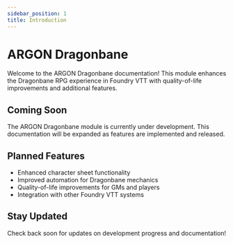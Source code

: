 ```yaml
---
sidebar_position: 1
title: Introduction
---
```


# ARGON Dragonbane

Welcome to the ARGON Dragonbane documentation! This module enhances the Dragonbane RPG experience in Foundry VTT with quality-of-life improvements and additional features.

## Coming Soon

The ARGON Dragonbane module is currently under development. This documentation will be expanded as features are implemented and released.

## Planned Features

- Enhanced character sheet functionality
- Improved automation for Dragonbane mechanics
- Quality-of-life improvements for GMs and players
- Integration with other Foundry VTT systems

## Stay Updated

Check back soon for updates on development progress and documentation!